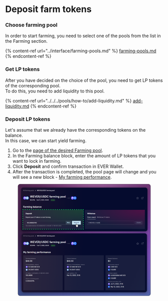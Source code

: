 # Deposit farm tokens

### Choose farming pool

In order to start farming, you need to select one of the pools from the list in the Farming section.

{% content-ref url="../interface/farming-pools.md" %}
[farming-pools.md](../interface/farming-pools.md)
{% endcontent-ref %}

### Get LP tokens

After you have decided on the choice of the pool, you need to get LP tokens of the corresponding pool.\
To do this, you need to add liquidity to this pool.

{% content-ref url="../../../pools/how-to/add-liquidity.md" %}
[add-liquidity.md](../../../pools/how-to/add-liquidity.md)
{% endcontent-ref %}

### Deposit LP tokens

Let's assume that we already have the corresponding tokens on the balance.\
In this case, we can start yield farming.

1. Go to the [page of the desired Farming pool](../interface/farm-page-user/).
2. In the Farming balance block, enter the amount of LP tokens that you want to lock in farming.
3. Click **Deposit** and confirm transaction in EVER Wallet.
4. After the transaction is completed, the pool page will change and you will see a new block - [My farming performance](../interface/farm-page-user/#my-farming-performance-and-farming-balances).

<figure><img src="../../../../.gitbook/assets/image (336).png" alt=""><figcaption></figcaption></figure>
